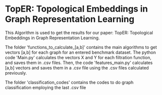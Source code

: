 # TopER: Topological Embeddings in Graph Representation Learning

This Algorithm is used to get the results for our paper: TopER: Topological Embeddings in Graph Representation Learning.

The folder 'functions_to_calculate_[a,b]' contains the main algorithms to get vectors [a,b] for each graph for an entered benchmark dataset.
The python code 'Main.py' calculates the vectors X and Y for each filtration function, and saves them in .csv files.
Then, the code 'features_main.py' calculates [a,b] vectors and saves them in a .csv file using the .csv files calculated previously.

The folder 'classification_codes' contains the codes to do graph classification employing the last .csv file
